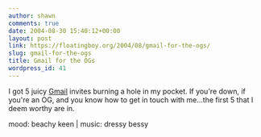 ```yaml
---
author: shawn
comments: true
date: 2004-08-30 15:40:12+00:00
layout: post
link: https://floatingboy.org/2004/08/gmail-for-the-ogs/
slug: gmail-for-the-ogs
title: Gmail for the OGs
wordpress_id: 41
---
```


I got 5 juicy [Gmail](http://gmail.google.com) invites burning a hole in my pocket. If you're down, if you're an OG, and you know how to get in touch with me...the first 5 that I deem worthy are in.

mood: beachy keen | music: dressy bessy
